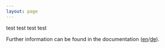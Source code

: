 ```yaml
---
layout: page
---
```


test
test
test
test

Further information can be found in the documentation ([en](doc/en/feature)/[de](doc/de/feature)).
